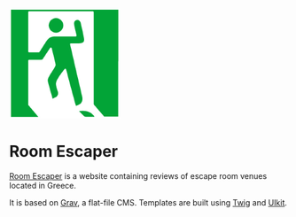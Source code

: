 ![Room Escaper](.docs/readme_icon.png?raw=true)

# Room Escaper

[Room Escaper](http://www.roomescaper.gr) is a website containing reviews of escape room venues located in Greece.

It is based on [Grav](https://getgrav.org), a flat-file CMS. Templates are built using [Twig](https://github.com/twigphp/Twig) and [UIkit](https://github.com/uikit/uikit).
